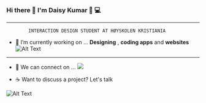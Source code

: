 ### Hi there 🙌 I'm Daisy Kumar 🙋 💻
__________
		    INTERACTION DESIGN STUDENT AT HØYSKOLEN KRISTIANIA
- 🔭 I’m currently working on ... <strong>Designing</strong> , <strong>coding apps</strong> and <strong>websites</strong>
![Alt Text](https://media.giphy.com/media/8VkgrPdxMh0oo/source.gif)
__________	
- 💬 We can connect on ... [![](https://camo.githubusercontent.com/96683fb94f1925109397c012fc649ae7936a7b4b/68747470733a2f2f696d672e736869656c64732e696f2f62616467652f6c696e6b6564696e2d2532333030373742352e7376673f267374796c653d666f722d7468652d6261646765266c6f676f3d6c696e6b6564696e266c6f676f436f6c6f723d7768697465)](https://www.linkedin.com/in/daisy-kumar-bb246a15/)

- ☕ Want to discuss a project? Let's talk 

![Alt Text](https://media.giphy.com/media/687qS11pXwjCM/source.gif)


